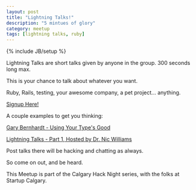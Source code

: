 ```yaml
---
layout: post
title: "Lightning Talks!"
description: "5 mintues of glory"
category: meetup
tags: [lightning talks, ruby]
---
```

{% include JB/setup %}

Lightning Talks are short talks given by anyone in the group. 300 seconds long max.

This is your chance to talk about whatever you want. 

Ruby, Rails, testing, your awesome company, a pet project... anything. 

[Signup Here!](lightning-talks.yycruby.org)

A couple examples to get you thinking:

[Gary Bernhardt - Using Your Type's Good](https://www.destroyallsoftware.com/talks/useing-youre-types-good)

[Lightning Talks - Part 1, Hosted by Dr. Nic Williams](https://www.destroyallsoftware.com/talks/useing-youre-types-good)

Post talks there will be hacking and chatting as always.

So come on out, and be heard. 

This Meetup is part of the Calgary Hack Night series, with the folks at Startup Calgary.

